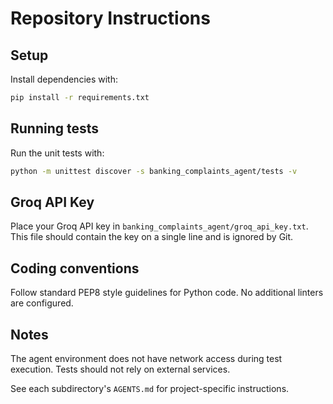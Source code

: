 # Repository Instructions

## Setup
Install dependencies with:
```bash
pip install -r requirements.txt
```

## Running tests
Run the unit tests with:
```bash
python -m unittest discover -s banking_complaints_agent/tests -v
```

## Groq API Key
Place your Groq API key in `banking_complaints_agent/groq_api_key.txt`. This file should contain the key on a single line and is ignored by Git.

## Coding conventions
Follow standard PEP8 style guidelines for Python code. No additional linters are configured.

## Notes
The agent environment does not have network access during test execution. Tests should not rely on external services.

See each subdirectory's `AGENTS.md` for project-specific instructions.
